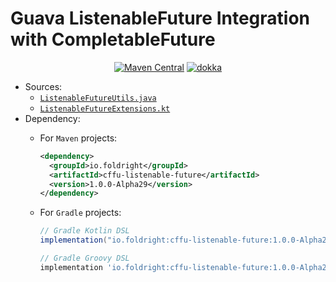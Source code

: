 # Guava ListenableFuture Integration with CompletableFuture

<p align="center">
<a href="https://central.sonatype.com/artifact/io.foldright/cffu-listenable-future/0.9.0/versions"><img src="https://img.shields.io/maven-central/v/io.foldright/cffu-listenable-future?logo=apache-maven&logoColor=white" alt="Maven Central"></a>
<a href="https://foldright.io/api-docs/cffu-listenable-future/"><img src="https://img.shields.io/github/release/foldright/cffu?label=dokka&color=339933&logo=kotlin&logoColor=white" alt="dokka"></a>
</p>

- Sources:
  - [`ListenableFutureUtils.java`](src/main/java/io/foldright/cffu/lf/ListenableFutureUtils.java)
  - [`ListenableFutureExtensions.kt`](src/main/java/io/foldright/cffu/lf/kotlin/ListenableFutureExtensions.kt)
- Dependency:
  - For `Maven` projects:

    ```xml
    <dependency>
      <groupId>io.foldright</groupId>
      <artifactId>cffu-listenable-future</artifactId>
      <version>1.0.0-Alpha29</version>
    </dependency>
    ```
  - For `Gradle` projects:

    ```groovy
    // Gradle Kotlin DSL
    implementation("io.foldright:cffu-listenable-future:1.0.0-Alpha29")
    ```
    ```groovy
    // Gradle Groovy DSL
    implementation 'io.foldright:cffu-listenable-future:1.0.0-Alpha29'
    ```
